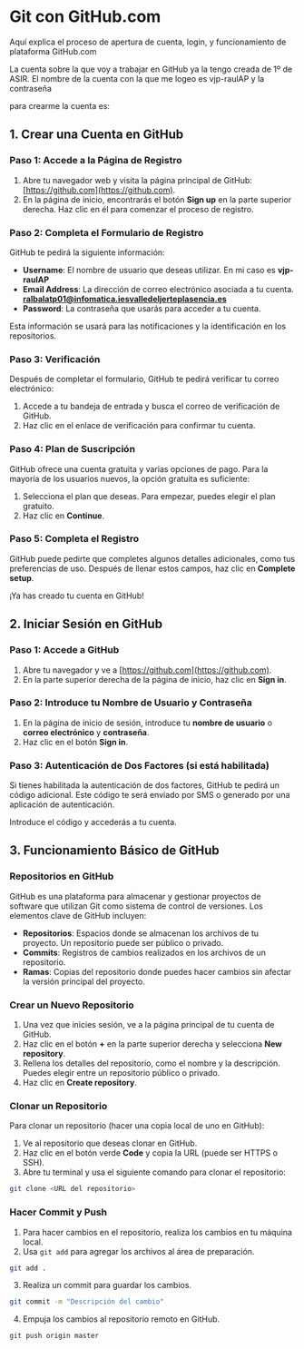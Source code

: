 Git con GitHub.com
====
Aquí explica el proceso de apertura de cuenta, login, y funcionamiento de plataforma GitHub.com 

La cuenta sobre la que voy a trabajar en GitHub ya la tengo creada de 1º de ASIR. El nombre de la cuenta con la que me logeo es  vjp-raulAP  y la contraseña

para crearme la cuenta es: 

## 1. Crear una Cuenta en GitHub

### Paso 1: Accede a la Página de Registro

1. Abre tu navegador web y visita la página principal de GitHub: [https://github.com](https://github.com).
2. En la página de inicio, encontrarás el botón **Sign up** en la parte superior derecha. Haz clic en él para comenzar el proceso de registro.

### Paso 2: Completa el Formulario de Registro

GitHub te pedirá la siguiente información:

- **Username**: El nombre de usuario que deseas utilizar. En mi caso es **vjp-raulAP**
- **Email Address**: La dirección de correo electrónico asociada a tu cuenta. **ralbalatp01@infomatica.iesvalledeljerteplasencia.es**
- **Password**: La contraseña que usarás para acceder a tu cuenta.

Esta información se usará para las notificaciones y la identificación en los repositorios.

### Paso 3: Verificación

Después de completar el formulario, GitHub te pedirá verificar tu correo electrónico:

1. Accede a tu bandeja de entrada y busca el correo de verificación de GitHub.
2. Haz clic en el enlace de verificación para confirmar tu cuenta.

### Paso 4: Plan de Suscripción

GitHub ofrece una cuenta gratuita y varias opciones de pago. Para la mayoría de los usuarios nuevos, la opción gratuita es suficiente:

1. Selecciona el plan que deseas. Para empezar, puedes elegir el plan gratuito.
2. Haz clic en **Continue**.

### Paso 5: Completa el Registro

GitHub puede pedirte que completes algunos detalles adicionales, como tus preferencias de uso. Después de llenar estos campos, haz clic en **Complete setup**.

¡Ya has creado tu cuenta en GitHub!

## 2. Iniciar Sesión en GitHub

### Paso 1: Accede a GitHub

1. Abre tu navegador y ve a [https://github.com](https://github.com).
2. En la parte superior derecha de la página de inicio, haz clic en **Sign in**.

### Paso 2: Introduce tu Nombre de Usuario y Contraseña

1. En la página de inicio de sesión, introduce tu **nombre de usuario** o **correo electrónico** y **contraseña**.
2. Haz clic en el botón **Sign in**.

### Paso 3: Autenticación de Dos Factores (si está habilitada)

Si tienes habilitada la autenticación de dos factores, GitHub te pedirá un código adicional. Este código te será enviado por SMS o generado por una aplicación de autenticación.

Introduce el código y accederás a tu cuenta.

## 3. Funcionamiento Básico de GitHub

### Repositorios en GitHub

GitHub es una plataforma para almacenar y gestionar proyectos de software que utilizan Git como sistema de control de versiones. Los elementos clave de GitHub incluyen:

- **Repositorios**: Espacios donde se almacenan los archivos de tu proyecto. Un repositorio puede ser público o privado.
- **Commits**: Registros de cambios realizados en los archivos de un repositorio.
- **Ramas**: Copias del repositorio donde puedes hacer cambios sin afectar la versión principal del proyecto.

### Crear un Nuevo Repositorio

1. Una vez que inicies sesión, ve a la página principal de tu cuenta de GitHub.
2. Haz clic en el botón **+** en la parte superior derecha y selecciona **New repository**.
3. Rellena los detalles del repositorio, como el nombre y la descripción. Puedes elegir entre un repositorio público o privado.
4. Haz clic en **Create repository**.

### Clonar un Repositorio

Para clonar un repositorio (hacer una copia local de uno en GitHub):

1. Ve al repositorio que deseas clonar en GitHub.
2. Haz clic en el botón verde **Code** y copia la URL (puede ser HTTPS o SSH).
3. Abre tu terminal y usa el siguiente comando para clonar el repositorio:

```bash
git clone <URL del repositorio>
```

### Hacer Commit y Push

1. Para hacer cambios en el repositorio, realiza los cambios en tu máquina local.
2. Usa `git add` para agregar los archivos al área de preparación.

```bash
git add .
```

3. Realiza un commit para guardar los cambios.

```bash
git commit -m "Descripción del cambio"
```

4. Empuja los cambios al repositorio remoto en GitHub.

```bash
git push origin master
```

